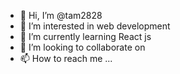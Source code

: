 - 👋 Hi, I’m @tam2828
- 👀 I’m interested in web development
- 🌱 I’m currently learning React js
- 💞️ I’m looking to collaborate on 
- 📫 How to reach me ...

<!---
tam2828/tam2828 is a ✨ special ✨ repository because its `README.md` (this file) appears on your GitHub profile.
You can click the Preview link to take a look at your changes.
--->
